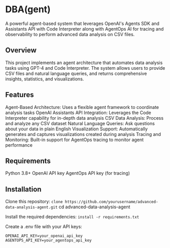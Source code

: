 # DBA(gent)

A powerful agent-based system that leverages OpenAI's Agents SDK and Assistants API with Code Interpreter along with AgentOps AI for tracing and observability to perform advanced data analysis on CSV files.

## Overview
This project implements an agent architecture that automates data analysis tasks using GPT-4 and Code Interpreter. The system allows users to provide CSV files and natural language queries, and returns comprehensive insights, statistics, and visualizations.

## Features

Agent-Based Architecture: Uses a flexible agent framework to coordinate analysis tasks
OpenAI Assistants API Integration: Leverages the Code Interpreter capability for in-depth data analysis
CSV Data Analysis: Process and analyze any CSV dataset
Natural Language Queries: Ask questions about your data in plain English
Visualization Support: Automatically generates and captures visualizations created during analysis
Tracing and Monitoring: Built-in support for AgentOps tracing to monitor agent performance

## Requirements

Python 3.8+
OpenAI API key
AgentOps API key (for tracing)

## Installation

Clone this repository:
```clone https://github.com/yourusername/advanced-data-analysis-agent.git```
cd advanced-data-analysis-agent

Install the required dependencies:
```install -r requirements.txt```

Create a .env file with your API keys:
```
OPENAI_API_KEY=your_openai_api_key
AGENTOPS_API_KEY=your_agentops_api_key
```
